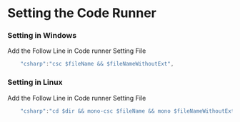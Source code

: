 # Setting the Code Runner

### Setting in Windows
  Add the Follow Line in Code runner Setting File

```js
    "csharp":"csc $fileName && $fileNameWithoutExt",
```


### Setting in Linux
  Add the Follow Line in Code runner Setting File

```js
    "csharp":"cd $dir && mono-csc $fileName && mono $fileNameWithoutExt.exe",
```